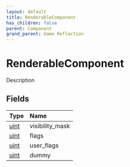```yaml
---
layout: default
title: RenderableComponent
has_children: false
parent: Component
grand_parent: Game Reflection
---
```

# RenderableComponent
Description 

## Fields

| Type | Name |
|:----------|:--------------|
| [uint](/riftbreaker-wiki/docs/game-reflection/components/uint/) | visibility_mask |
| [uint](/riftbreaker-wiki/docs/game-reflection/components/uint/) | flags |
| [uint](/riftbreaker-wiki/docs/game-reflection/components/uint/) | user_flags |
| [uint](/riftbreaker-wiki/docs/game-reflection/components/uint/) | dummy |

